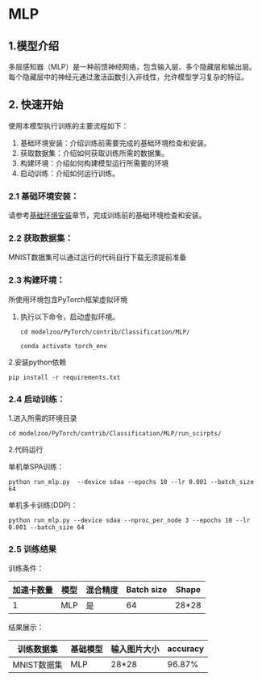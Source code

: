 # MLP

## 1.模型介绍

多层感知器（MLP）是一种前馈神经网络，包含输入层、多个隐藏层和输出层。每个隐藏层中的神经元通过激活函数引入非线性，允许模型学习复杂的特征。

## 2. 快速开始

使用本模型执行训练的主要流程如下：

1. 基础环境安装：介绍训练前需要完成的基础环境检查和安装。
2. 获取数据集：介绍如何获取训练所需的数据集。
3. 构建环境：介绍如何构建模型运行所需要的环境
4. 启动训练：介绍如何运行训练。

### 2.1 基础环境安装：

请参考[基础环境安装](../../../../doc/Environment.md)章节，完成训练前的基础环境检查和安装。

### 2.2 获取数据集：

MNIST数据集可以通过运行的代码自行下载无须提前准备

### 2.3 构建环境：

所使用环境包含PyTorch框架虚拟环境

1. 执行以下命令，启动虚拟环境。

   ```
   cd modelzoo/PyTorch/contrib/Classification/MLP/
   ```

   ```
   conda activate torch_env
   ```

   

2.安装python依赖

```
pip install -r requirements.txt
```



### 2.4 启动训练：

1.进入所需的环境目录

```
cd modelzoo/PyTorch/contrib/Classification/MLP/run_scirpts/
```

2.代码运行

单机单SPA训练：

```
python run_mlp.py  --device sdaa --epochs 10 --lr 0.001 --batch_size 64
```

单机多卡训练(DDP)：

```
python run_mlp.py --device sdaa --nproc_per_node 3 --epochs 10 --lr 0.001 --batch_size 64
```



### 2.5 训练结果

训练条件：

| 加速卡数量 | 模型 | 混合精度 | Batch size | Shape |
| ---------- | ---- | -------- | ---------- | ----- |
| 1          | MLP  | 是       | 64         | 28*28 |

结果展示：

| 训练数据集  | 基础模型 | 输入图片大小 | accuracy |
| ----------- | -------- | ------------ | -------- |
| MNIST数据集 | MLP      | 28*28        | 96.87%   |


